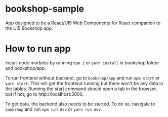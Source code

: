# bookshop-sample

App designed to be a React/UI5 Web Components for React companion to the UI5 Bookshop app.

# How to run app
Install node modules by running `npm i` or `yarn install` in bookshop folder and bookshop/app.

To run frontend without backend, go to `bookshop/app` and run `npm start` or `yarn start`. This will get the frontend running but there won't be any data in the tables. Running the start command should open a tab in the browser, but if not, go to http://localhost:3000.

To get data, the backend also needs to be started. To do so, navigate to `bookshop` and run `npm run dev` or `yarn run dev`.
